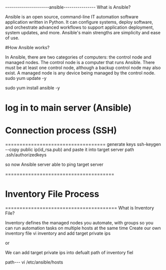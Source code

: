 ----------------------ansible----------------
What is Ansible?

Ansible is an open source, command-line IT automation software application written in Python. It can configure systems, deploy software, and orchestrate advanced workflows to support application deployment, system updates, and more. Ansible's main strengths are simplicity and ease of use.

#How Ansible works?

In Ansible, there are two categories of computers: the control node and managed nodes. The control node is a computer that runs Ansible. There must be at least one control node, although a backup control node may also exist. A managed node is any device being managed by the control node.
sudo yum update -y

sudo yum install ansible -y

log in to main server (Ansible)
=================================
# Connection process (SSH)
===================================
generate keys 
ssh-keygen --copy public ip(id_rsa.pub) and paste it into target server path .ssh/authorizedkeys

so now Ansible server able to ping target server 

======================================
# Inventory File Process
=======================================
What is Inventory File?

Inventory defines the managed nodes you automate, with groups so you can run automation tasks on multiple hosts at the same time
Create our own inventory file vi inventory and add target private ips

or 

We can add target private ips into defualt path of inventory fiel

path--- vi /etc/ansible/hosts
